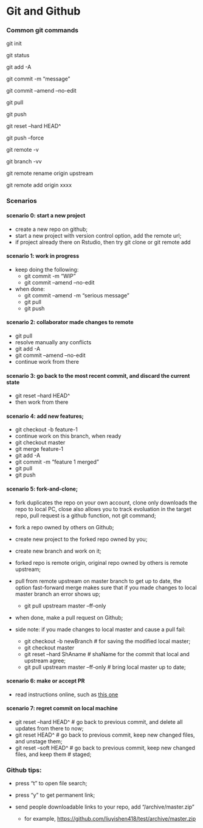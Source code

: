 Git and Github
================

### Common git commands

git init

git status

git add -A

git commit -m “message”

git commit –amend –no-edit

git pull

git push

git reset –hard HEAD^

git push –force

git remote -v

git branch -vv

git remote rename origin upstream

git remote add origin xxxx

### Scenarios

#### scenario 0: start a new project

  - create a new repo on github;
  - start a new project with version control option, add the remote url;
  - if project already there on Rstudio, then try git clone or git
    remote add

#### scenario 1: work in progress

  - keep doing the following:
      - git commit -m “WIP”
      - git commit –amend –no-edit
  - when done:
      - git commit –amend -m “serious message”
      - git pull
      - git push

#### scenario 2: collaborator made changes to remote

  - git pull
  - resolve manually any conflicts
  - git add -A
  - git commit –amend –no-edit
  - continue work from there

#### scenario 3: go back to the most recent commit, and discard the current state

  - git reset –hard HEAD^
  - then work from there

#### scenario 4: add new features;

  - git checkout -b feature-1
  - continue work on this branch, when ready
  - git checkout master
  - git merge feature-1
  - git add -A
  - git commit -m “feature 1 merged”
  - git pull
  - git push

#### scenario 5: fork-and-clone;

  - fork duplicates the repo on your own account, clone only downloads
    the repo to local PC, close also allows you to track evoluation in
    the target repo, pull request is a github function, not git command;

  - fork a repo owned by others on Github;

  - create new project to the forked repo owned by you;

  - create new branch and work on it;

  - forked repo is remote origin, original repo owned by others is
    remote upstream;

  - pull from remote upstream on master branch to get up to date, the
    option fast-forward merge makes sure that if you made changes to
    local master branch an error shows up;
    
      - git pull upstream master –ff-only

  - when done, make a pull request on Github;

  - side note: if you made changes to local master and cause a pull
    fail:
    
      - git checkout -b newBranch \# for saving the modified local
        master;
      - git checkout master
      - git reset –hard ShAname \# shaName for the commit that local and
        upstream agree;
      - git pull upstream master –ff-only \# bring local master up to
        date;

#### scenario 6: make or accept PR

  - read instructions online, such as [this
    one](https://yangsu.github.io/pull-request-tutorial/)

#### scenario 7: regret commit on local machine

  - git reset –hard HEAD^ \# go back to previous commit, and delete all
    updates from there to now;
  - git reset HEAD^ \# go back to previous commit, keep new changed
    files, and unstage them;
  - git reset –soft HEAD^ \# go back to previous commit, keep new
    changed files, and keep them \# staged;

### Github tips:

  - press “t” to open file search;

  - press “y” to get permanent link;

  - send people downloadable links to your repo, add
    “/archive/master.zip”
    
      - for example,
        <https://github.com/liuyishen418/test/archive/master.zip>
